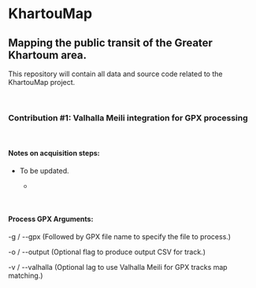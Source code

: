 KhartouMap
==========

Mapping the public transit of the Greater Khartoum area.
--------------------------------------------------------

This repository will contain all data and source code related to the KhartouMap
project.

 

### Contribution \#1: Valhalla Meili integration for GPX processing

 

#### Notes on acquisition steps:

-   To be updated.

    -    

 

#### Process GPX Arguments:

\-g / --gpx (Followed by GPX file name to specify the file to process.)

\-o / --output (Optional flag to produce output CSV for track.)

\-v / --valhalla (Optional lag to use Valhalla Meili for GPX tracks map
matching.)
